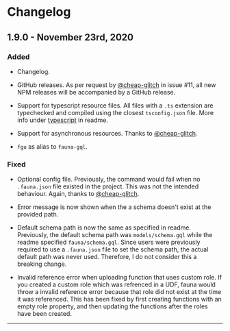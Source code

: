 # Changelog

## 1.9.0 - November 23rd, 2020

### Added
- Changelog.

- GitHub releases. As per request by [@cheap-glitch](https://github.com/cheap-glitch) in issue #11, all new NPM releases will be accompanied by a GitHub release.

- Support for typescript resource files. All files with a `.ts` extension are typechecked and compiled using the closest `tsconfig.json` file. More info under [typescript](https://github.com/Plazide/fauna-gql-upload#typescript) in readme.

- Support for asynchronous resources. Thanks to [@cheap-glitch](https://github.com/cheap-glitch).

- `fgu` as alias to `fauna-gql`.

### Fixed
- Optional config file. Previously, the command would fail when no `.fauna.json` file existed in the project. This was not the intended behaviour. Again, thanks to [@cheap-glitch](https://github.com/cheap-glitch).

- Error message is now shown when the a schema doesn't exist at the provided path.

- Default schema path is now the same as specified in readme. Previously, the default schema path was `models/schema.gql` while the readme specified `fauna/schema.gql`. Since users were previously required to use a `.fauna.json` file to set the schema path, the actual default path was never used. Therefore, I do not consider this a breaking change.

- Invalid reference error when uploading function that uses custom role. If you created a custom role which was refrenced in a UDF, fauna would throw a invalid reference error because that role did not exist at the time it was referenced. This has been fixed by first creating functions with an empty role property, and then updating the functions after the roles have been created.

---